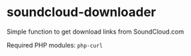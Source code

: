 # soundcloud-downloader
Simple function to get download links from SoundCloud.com

Required PHP modules:
`php-curl`
